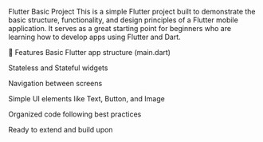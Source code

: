 Flutter Basic Project
This is a simple Flutter project built to demonstrate the basic structure, functionality, and design principles of a Flutter mobile application.
It serves as a great starting point for beginners who are learning how to develop apps using Flutter and Dart.

🚀 Features
Basic Flutter app structure (main.dart)

Stateless and Stateful widgets

Navigation between screens

Simple UI elements like Text, Button, and Image

Organized code following best practices

Ready to extend and build upon
